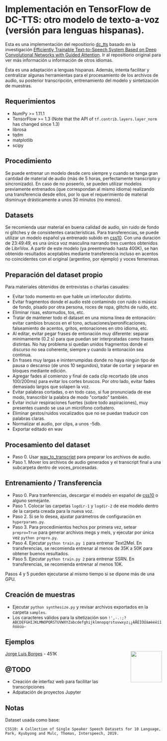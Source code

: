 # Implementación en TensorFlow de DC-TTS: otro modelo de texto-a-voz (versión para lenguas hispanas).
Esta es una implementación del repositiorio [dc_tts](https://github.com/Kyubyong/dc_tts) basado en la investigación [Efficiently Trainable Text-to-Speech System Based on Deep Convolutional Networks with Guided Attention](https://arxiv.org/abs/1710.08969). Ir al repositiorio original para ver más información u información de otros idiomas.

Ésta es una adaptación a lenguas hispanas. Además, intenta facilitar y centralizar algunas herramientas para el procesamiento de los archivos de audio, su posterior transcripción, entrenamiento del modelo y sintetización de muestras.

## Requerimientos
  * NumPy >= 1.11.1
  * TensorFlow >= 1.3 (Note that the API of `tf.contrib.layers.layer_norm` has changed since 1.3)
  * librosa
  * tqdm
  * matplotlib
  * scipy

## Procedimiento
Se puede entrenar un modelo desde cero siempre y cuando se tenga gran cantidad de material de audio (más de 5 horas, perfectamente transcripto y sincronizado). En caso de no poseerlo, se pueden utilizar modelos previamente entrenados (que correspondan al mismo idioma) realizando una transferencia desde ellos, por lo que el requerimiento de material disminuye drásticamente a unos 30 minutos (no menos). 

## Datasets
Se recomienda usar material en buena calidad de audio, sin ruido de fondo ni glitches y de consistentes características. Para transferencias, se puede utilizar un modelo español ya entrenado subido en [css10](https://github.com/Kyubyong/css10). Con una duración de 23:49:49, es una única voz masculina narrando tres cuentos obtenidos de LibriVox. A partir de este modelo (ya preentrenado hasta 400K), se han obtenido resultados aceptables mediante transferencia incluso en acentos no coincidentes con el original (argentino, por ejemplo) y voces femeninas.

## Preparación del dataset propio
Para materiales obtenidos de entrevistas o charlas casuales:
- Evitar todo momento en que hable un interlocutor distinto.
- Evitar fragmentos donde el audio esté contamindo con ruido o música de fondo, pisado por otra persona, roces de ropa, glitchs de ruido, etc.
- Eliminar risas, estornudos, tos, etc.
- Tratar de mantener todo el dataset en una misma línea de entonación: evitar cambios bruscos en el tono, actuaciones/peronificaciones, falseamiento de acentos, gritos, entonaciones en otro idioma, etc.
- Al editar, evitar pegar frases de entonación muy diferente: separar minimamente (0.2 s) para que puedan ser interpratadas como frases distintas. No hay problema si quedan unidos fragmentos donde el discurso no sea coherente, siempre y cuando la entonación sea continua.
- En frases muy largas e ininterrumpidas donde no haya ningún tipo de pausa o descanso (de unos 10 segundos), tratar de cortar y separar en bloques mediante edición.
- Agregar fades al comienzo y final de cada clip recortado (de unos 100/200ms) para evitar los cortes bruscos. Por otro lado, evitar fades demasiado largos que solapen la voz.
- Evitar palabras cortadas, o en todo caso, si fue pronunciada de ese modo, transcribir la palabra de modo "cortado" también.
- Evitar incluir respiraciones fuertes (sobre todo aspiraciones), muy presentes cuando se usa un micrófono corbatero.
- Eliminar gestos/ruidos vocalizados que no se puedan traducir con palabras claras.
- Normalizar el audio, por clips, a unos -5db.
- Exportar editado en wav

## Procesamiento del dataset
  * Paso 0. Usar [wav_to_transcript](https://github.com/GastonZalba/wav_to_transcript) para preparar los archivos de audio.
  * Paso 1. Mover los archivos de audio generados y el transcript final a una subcarpeta dentro de voces_procesadas.


## Entrenamiento / Transferencia
  * Paso 0. Para tranferencias, descargar el modelo en español de [css10](https://github.com/Kyubyong/css10) o alguno semejante.
  * Paso 1. Colocar las carpetas `logdir-1` y `logdir-2` de ese modelo dentro de la carpeta creada para la nueva voz.
  * Paso 2. Si se lo desea, ajustar parámetros de configuración en `hyperparams.py`.
  * Paso 3. Para procedimientos hechos por primera vez, setear `prepro=True` para generar archivos megs y mels, y ejecutar por única vez `python prepro.py`.
  * Paso 4. Ejecutar `python train.py 1` para entrenar Text2Mel. En transferencias, se recomienda entrenar al menos de 35K a 50K para obtener buenos resultados.
  * Paso 5. Ejecutar `python train.py 2` para entrenar SSRN. En transferencias, se recomienda entrenar al menos 10K.

Pasos 4 y 5 pueden ejecutarse al mismo tiempo si se dipone más de una GPU.

## Creación de muestras
  * Ejecutar `python synthesize.py` y revisar archivos exportados en la carpeta `samples`.
  * Los caracteres válidos para la sitetización son `!',-.:;?ABCDEFGHIJKLMNOPQRSTUVWXYZabcdefghijklmnopqrstuvwxyz¡¿ÁÅÉÍÓÚáæèéëíîñóöúü—`

## Ejemplos
[Jorge Luis Borges](https://soundcloud.com/gaston-zalba-261494881/sets/dc_tts_borges_451k) - 451K
<img src="https://i1.sndcdn.com/artworks-YcIk2uBRdHp0TLzR-1ow4SA-t200x200.jpg" height="100" align="right"/>
<br>

## @TODO
  * Creación de interfaz web para facilitar las transcripciones
  * Adpatación de proyectos Jupyter

## Notas
Dataset usada como base:
```
CSS10: A Collection of Single Speaker Speech Datasets for 10 Language, Park, Kyubyong and Mulc, Thomas, Interspeech, 2019.
```